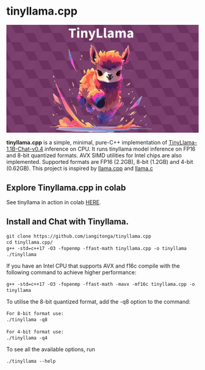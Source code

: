# tinyllama.cpp
![alt text](./assets/tinyllama.jpeg)

**tinyllama.cpp** is a simple, minimal, pure-C++ implementation of [TinyLlama-1.1B-Chat-v0.4](https://github.com/jzhang38/TinyLlama) inference on CPU. It runs tinyllama
model inference on FP16 and 8-bit quantized formats. AVX SIMD utilities for Intel chips are also implemented.
Supported formats are FP16 (2.2GB), 8-bit (1.2GB) and 4-bit (0.62GB).
This project is inspired by [llama.cpp](https://github.com/ggerganov/llama.cpp) and [llama.c](https://github.com/karpathy/llama2.c)


## Explore Tinyllama.cpp in colab
See tinyllama in action in colab [HERE](https://colab.research.google.com/drive/1LtYwSimzkO3pxz5lHGrurKf1NoedeXVo).

## Install and Chat with Tinyllama.
```
git clone https://github.com/iangitonga/tinyllama.cpp
cd tinyllama.cpp/
g++ -std=c++17 -O3 -fopenmp -ffast-math tinyllama.cpp -o tinyllama
./tinyllama
```

If you have an Intel CPU that supports AVX and f16c compile with the following
 command to achieve higher performance:

```
g++ -std=c++17 -O3 -fopenmp -ffast-math -mavx -mf16c tinyllama.cpp -o tinyllama
```

To utilise the 8-bit quantized format, add the -q8 option to the command:
```
For 8-bit format use:
./tinyllama -q8

For 4-bit format use:
./tinyllama -q4
```

To see all the available options, run
```
./tinyllama --help
```
